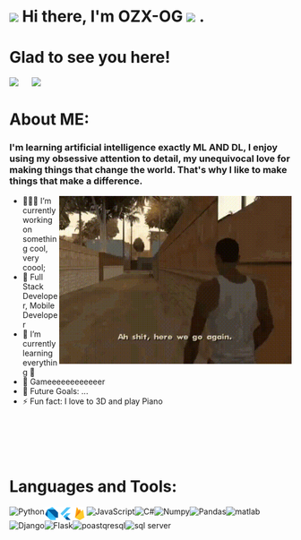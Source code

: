 <h1>
<img src="https://emojis.slackmojis.com/emojis/images/1616313730/22670/hey.gif?1616313730" width="30"/>  Hi there, I'm OZX-OG  <img src="https://emojis.slackmojis.com/emojis/images/1539890226/4845/rickroll.gif?1539890226" width="30"/>  .

</h1>

# Glad to see you here!

<a href="https://twitter.com/OZX_OG" target="_blank"><img height="30" src="https://seeklogo.com/images/T/twitter-2012-positive-logo-916EDF1309-seeklogo.com.png"></a>&nbsp;&nbsp;&nbsp;&nbsp;&nbsp;
<a href="https://open.spotify.com/user/j58y1s81otykl85rcgrnk3c8p" target="_blank"><img height="30" src="https://seeklogo.com/images/S/spotify-2015-logo-560E071CB7-seeklogo.com.png"></a>

# About ME:

<h3>I'm learning artificial intelligence exactly ML AND DL, I enjoy using my obsessive attention to detail, my unequivocal love for making things that change the world. That's why I like to make things that make a difference.</h3>

<img align="right" alt="GIF" src="https://raw.githubusercontent.com/OZX-OG/OZX-OG/main/shit.gif?token=AMWVNDBK7UG3W4AZWJSLP3TBVOW5Y" width="415" height="300" />

- 👨🏻‍💻 I’m currently working on something cool, very coool;
- 🔭 Full Stack Developer, Mobile Developer
- 🌱 I’m currently learning everything 🤣
- 👯 Gameeeeeeeeeeeer
- 🥅 Future Goals: ...
- ⚡ Fun fact: I love to 3D and play Piano
<br />
<br />
<br />
<br />

# Languages and Tools:
<a href="https://www.python.org" target="_blank"><img align="left" alt="Python" height ="25px" src="https://raw.githubusercontent.com/rahul-jha98/github_readme_icons/main/language_and_tools/square/python/python.svg"></a>

<a href="https://dart.dev/" target="_blank"><img align="left" alt="Dart" height ="25px" src="https://raw.githubusercontent.com/github/explore/80688e429a7d4ef2fca1e82350fe8e3517d3494d/topics/dart/dart.png"></a>

<a href="https://flutter.dev/" target="_blank"><img align="left" alt="Flutter" height ="25px" src="https://raw.githubusercontent.com/github/explore/80688e429a7d4ef2fca1e82350fe8e3517d3494d/topics/flutter/flutter.png"></a>

<a href="https://firebase.google.com/" target="_blank"><img align="left" alt="firebase" height ="25px" src="https://raw.githubusercontent.com/github/explore/80688e429a7d4ef2fca1e82350fe8e3517d3494d/topics/firebase/firebase.png"></a>

<a href="https://www.javascript.com/" target="_blank"><img align="left" alt="JavaScript" height ="25px" src="https://raw.githubusercontent.com/rahul-jha98/github_readme_icons/main/language_and_tools/square/javascript/javascript.svg"></a>

<a href="https://docs.microsoft.com/en-us/dotnet/csharp/" target="_blank"><img align="left" alt="C#" height ="25px" src="https://seeklogo.com/images/C/c-sharp-c-logo-02F17714BA-seeklogo.com.png"></a>

<a href="https://numpy.org/" target="_blank"><img align="left" alt="Numpy" height ="25px" src="https://seeklogo.com/images/N/numpy-logo-479C24EC79-seeklogo.com.png"></a>

<a href="https://pandas.pydata.org/" target="_blank"><img align="left" alt="Pandas" height ="25px" src="https://seeklogo.com/images/P/pandas-logo-776F6D45BB-seeklogo.com.png"></a>

<a href="https://www.mathworks.com/" target="_blank"><img align="left" alt="matlab" height ="25px" src="https://seeklogo.com/images/M/matlab-logo-AE6C96A5DD-seeklogo.com.png"></a>

<a href="https://www.djangoproject.com/" target="_blank"><img align="left" alt="Django" height ="25px" src="https://seeklogo.com/images/D/django-logo-F46C1DD95E-seeklogo.com.png"></a>

<a href="https://flask.palletsprojects.com/" target="_blank"><img align="left" alt="Flask" height ="25px" src="https://seeklogo.com/images/F/flask-logo-44C507ABB7-seeklogo.com.png"></a>

<a href="https://www.postgresql.org/" target="_blank"><img align="left" alt="poastqresql" height ="25px" src="https://seeklogo.com/images/P/postqresql-logo-AD0E066492-seeklogo.com.png"></a>

<a href="https://www.microsoft.com/en-us/sql-server/sql-server-downloads" target="_blank"><img align="left" alt="sql server" height ="25px" src="https://seeklogo.com/images/M/microsoft-sql-server-logo-96AF49E2B3-seeklogo.com.png"></a>
